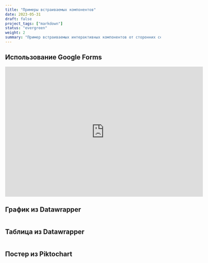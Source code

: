 ```yaml
---
title: "Примеры встраиваемых компонентов"
date: 2023-05-31
draft: false
project_tags: ["markdown"]
status: "evergreen"
weight: 2
summary: "Пример встраиваемых интерактивных компонентов от сторонних сервисов"
---
```


## Использование Google Forms

<iframe src="https://docs.google.com/forms/d/e/1FAIpQLSdNcESi6JWhSxSJkGLZaUJs7MMET0G9LoaQyFCihZ3AUIwfeQ/viewform?embedded=true" width="640" height="421" frameborder="0" marginheight="0" marginwidth="0">Загрузка…</iframe>

## График из Datawrapper

<div><script type="text/javascript" defer src="https://datawrapper.dwcdn.net/uQkjZ/embed.js?v=1" charset="utf-8"></script><noscript><img src="https://datawrapper.dwcdn.net/uQkjZ/full.png" alt="" /></noscript></div>

## Таблица из Datawrapper

<div><script type="text/javascript" defer src="https://datawrapper.dwcdn.net/8dsAr/embed.js?v=1" charset="utf-8"></script><noscript><img src="https://datawrapper.dwcdn.net/8dsAr/full.png" alt="" /></noscript></div>

## Постер из Piktochart

<div class="piktowrapper-embed" data-uid="ca3d34a3bc9e-my-visual"></div><script>(function(d){var js, id="pikto-embed-js", ref=d.getElementsByTagName("script")[0];if (d.getElementById(id)) { return;}js=d.createElement("script"); js.id=id; js.async=true;js.src="https://create.piktochart.com/assets/embedding/embed.js";ref.parentNode.insertBefore(js, ref);}(document));</script>
